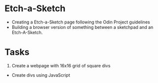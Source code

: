 # Etch-a-Sketch
- Creating a Etch-a-Sketch page following the Odin Project guidelines
- Building a browser version of something between a sketchpad and an Etch-A-Sketch.

# Tasks
1. Create a webpage with 16x16 grid of square divs
- Create divs using JavaScript